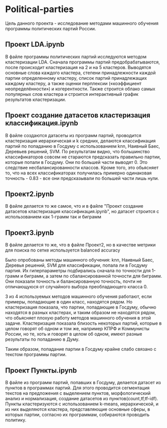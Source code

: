 # Political-parties

Цель данного проекта - исследование методами машинного обучения программы политических партий России.

## Проект LDA.ipynb

В файле программы политических партий исследуются методом кластеризации LDA. Сначала программы партий предобрабатываются, после происходит кластеризация на 2 и на 5 кластеров. Выводятся основные слова каждого кластера, степени принадлежности каждой партии определенному кластеру, список партий принадлежащих каждому кластеру, а также оценки перплексии («коэффициент неопределённости») и когерентности. Также строится облако самых популярных слов кластера и строится интерактивный график результатов кластеризации.

## Проект создание датасетов кластеризация классификация.ipynb

В файле создаются датасеты из программ партий, проводится кластеризация иерархическая и k средних, делаются классификация партий по попаданию в Госдуму с использованием knn, Наивный Баес, Деревьев решений, SVM. По результатам видно, что большинство классификаторов совсем не стараются предсказать правильно партии, которые попали в Госдуму. Они по большей части выводят 0. Это следствие несбалансированности классов. Кроме того, это обьясняет то, что на всех классификаторах получилась примерно одинаковая точность - 0.83 - все они предсказывали по большей части лишь нули.

## Проект2.ipynb

В файле делается то же самое, что и в файле "Проект создание датасетов кластеризация классификация.ipynb", но датасет строится с использованием как 1-грамм так и биграмм

## Проект3.ipynb

В файле делается то же, что в файле Проект2, но в качестве метрики для поиска по сетке используется balanced accuracy

Было опробованы методы машинного обучения: knn, Наивный Баес, Деревья решений, SVM для классификации, попала ли в Госдуму партия. Их гиперпараметры подбирались сначала по точности для 1-грамм и биграмм, а затем по сбалансированной точности для биграмм. Они показали точность и балансированную точность, почти не отличающуюся от случайного выбора преобладающего класса 0.

3 из 4 используемых методов машинного обучения работают, если примеры, попадающие в один класс, находятся рядом. Но кластеризация показала, что партии, попадающие в Госдуму, обычно находятся в разных кластерах, и таким образом не находятся рядом, что обьясняет плохую работу методов машинного обучения в этой задаче. Кластеризация показала близость некоторых партий, которые в целом говорят об одном и том же, например КПРФ и Коммунисты России, но те, хоть и говорят в целом об одном, имеют разные результаты по попаданию в Думу.

Таким образом, попадание партии в Госдуму крайне слабо связано с текстом программы партии.

## Проект Пункты.ipynb

В файле из программ партий, попавших в Госдуму, делается датасет из пунктов в программах партий. Для этого проводится сегментация текстов на предложения с выделением пунктов, морфологический анализ и нормализация, создание датасетов из пунктов(count,tf,tf-idf). Пункты кластеризуются с использованием k-means, иерархической, и из них выделяются кластера, представляющие основные сферы, в которых партии, согласно их программам, собираются проводить политику.
